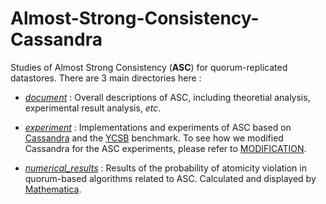 # Almost-Strong-Consistency-Cassandra

Studies of Almost Strong Consistency (**ASC**) for quorum-replicated datastores. There are 3 main directories here :

* [*document*](https://github.com/Lingzhi-Ouyang/Almost-Strong-Consistency-Cassandra/tree/master/document) : Overall descriptions of ASC, including theoretial analysis, experimental result analysis, *etc*. 
* [*experiment*](https://github.com/Lingzhi-Ouyang/Almost-Strong-Consistency-Cassandra/tree/master/experiment) : Implementations and experiments of ASC based on [Cassandra](https://cassandra.apache.org) and the [YCSB](https://github.com/brianfrankcooper/YCSB/wiki)  benchmark. To see how we modified Cassandra for the ASC experiments, please refer to [MODIFICATION](https://github.com/Lingzhi-Ouyang/Almost-Strong-Consistency-Cassandra/blob/master/experiment/CASSANDRA/cassandra). 

* [*numerical_results*](https://github.com/Lingzhi-Ouyang/Almost-Strong-Consistency-Cassandra/tree/master/numerical_results) : Results of the probability of atomicity violation in quorum-based algorithms related to ASC. Calculated and displayed by [Mathematica](https://www.wolfram.com).

